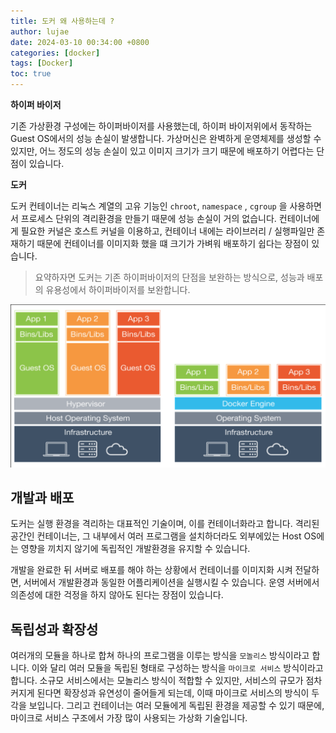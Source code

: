 ```yaml
---
title: 도커 왜 사용하는데 ?
author: lujae
date: 2024-03-10 00:34:00 +0800
categories: [docker]
tags: [Docker]
toc: true
---
```


**하이퍼 바이저**

기존 가상환경 구성에는 하이퍼바이저를 사용했는데, 하이퍼 바이저위에서 동작하는 Guest OS에서의 성능 손실이 발생합니다. 가상머신은 완벽하게 운영체제를 생성할 수 있지만, 어느 정도의 성능 손실이 있고 이미지 크기가 크기 때문에 배포하기 어렵다는 단점이 있습니다.

**도커**

도커 컨테이너는 리눅스 계열의 고유 기능인 `chroot`, `namespace` , `cgroup` 을 사용하면서 프로세스 단위의 격리환경을 만들기 때문에 성능 손실이 거의 없습니다. 컨테이너에게 필요한 커널은 호스트 커널을 이용하고, 컨테이너 내에는 라이브러리 / 실행파일만 존재하기 때문에 컨테이너를 이미지화 했을 떄 크기가 가벼워 배포하기 쉽다는 장점이 있습니다.

> 요약하자면 도커는 기존 하이퍼바이저의 단점을 보완하는 방식으로, 성능과 배포의 유용성에서 하이퍼바이저를 보완합니다.

![dockerArchitecture](/assets/img/posts/dockerArchitecture.png)

## 개발과 배포

도커는 실행 환경을 격리하는 대표적인 기술이며, 이를 컨테이너화라고 합니다. 격리된 공간인 컨테이너는, 그 내부에서 여러 프로그램을 설치하더라도 외부에있는 Host OS에는 영향을 끼치지 않기에 독립적인 개발환경을 유지할 수 있습니다.

개발을 완료한 뒤 서버로 배포를 해야 하는 상황에서 컨테이너를 이미지화 시켜 전달하면, 서버에서 개발환경과 동일한 어플리케이션을 실행시킬 수 있습니다. 운영 서버에서 의존성에 대한 걱정을 하지 않아도 된다는 장점이 있습니다.

## 독립성과 확장성

여러개의 모듈을 하나로 합쳐 하나의 프로그램을 이루는 방식을 `모놀리스` 방식이라고 합니다. 이와 달리 여러 모듈을 독립된 형태로 구성하는 방식을 `마이크로 서비스` 방식이라고 합니다. 소규모 서비스에서는 모놀리스 방식이 적합할 수 있지만, 서비스의 규모가 점차 커지게 된다면 확장성과 유연성이 줄어들게 되는데, 이때 마이크로 서비스의 방식이 두각을 보입니다. 그리고 컨테이너는 여러 모듈에게 독립된 환경을 제공할 수 있기 때문에, 마이크로 서비스 구조에서 가장 많이 사용되는 가상화 기술입니다.
